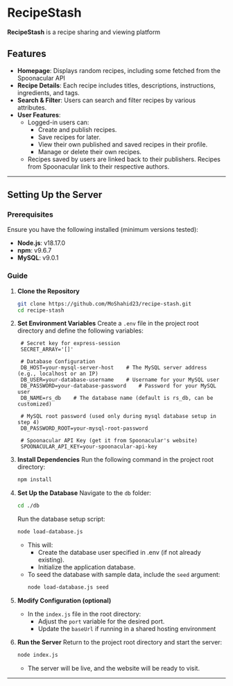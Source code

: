 # RecipeStash

**RecipeStash** is a recipe sharing and viewing platform

## Features
- **Homepage**: Displays random recipes, including some fetched from the Spoonacular API
- **Recipe Details**: Each recipe includes titles, descriptions, instructions, ingredients, and tags.
- **Search & Filter**: Users can search and filter recipes by various attributes.
- **User Features**:
  - Logged-in users can:
    - Create and publish recipes.
    - Save recipes for later.
    - View their own published and saved recipes in their profile.
    - Manage or delete their own recipes.
  - Recipes saved by users are linked back to their publishers. Recipes from Spoonacular link to their respective authors.

---

## Setting Up the Server

### Prerequisites
Ensure you have the following installed (minimum versions tested):
- **Node.js**: v18.17.0
- **npm**: v9.6.7
- **MySQL**: v9.0.1

### Guide

1. **Clone the Repository**
   ```bash
   git clone https://github.com/MoShahid23/recipe-stash.git
   cd recipe-stash
   ```

2. **Set Environment Variables**
   Create a `.env` file in the project root directory and define the following variables:
   ```env
    # Secret key for express-session
    SECRET_ARRAY='[]'

    # Database Configuration
    DB_HOST=your-mysql-server-host    # The MySQL server address (e.g., localhost or an IP)
    DB_USER=your-database-username    # Username for your MySQL user
    DB_PASSWORD=your-database-password    # Password for your MySQL user
    DB_NAME=rs_db    # The database name (default is rs_db, can be customized)

    # MySQL root password (used only during mysql database setup in step 4)
    DB_PASSWORD_ROOT=your-mysql-root-password

    # Spoonacular API Key (get it from Spoonacular's website)
    SPOONACULAR_API_KEY=your-spoonacular-api-key

   ```

3. **Install Dependencies**
   Run the following command in the project root directory:
   ```bash
   npm install
   ```

4. **Set Up the Database**
   Navigate to the `db` folder:
   ```bash
   cd ./db
   ```
   Run the database setup script:
   ```bash
   node load-database.js
   ```
   - This will:
     - Create the database user specified in .env (if not already existing).
     - Initialize the application database.
   - To seed the database with sample data, include the `seed` argument:
     ```bash
     node load-database.js seed
     ```

5. **Modify Configuration (optional)**
   - In the `index.js` file in the root directory:
     - Adjust the `port` variable for the desired port.
     - Update the `baseUrl` if running in a shared hosting environment

6. **Run the Server**
   Return to the project root directory and start the server:
   ```bash
   node index.js
   ```
   - The server will be live, and the website will be ready to visit.

---
